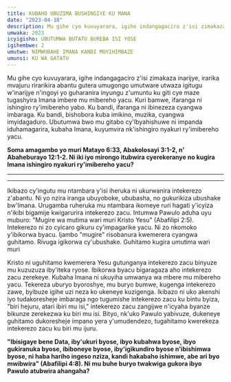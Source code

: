 ```yaml
---
title: KUBAHO UBUZIMA BUSHINGIYE KU MANA
date: "2023-04-18"
description: Mu gihe cyo kuvuyarara, igihe indangagaciro z'isi zimakaza inarijye, irarika mvajuru rirarikira abantu gutera umugongo umutware utwaza igitugu w'inarijye n'ingoyi...
umwaka: 2023
icyigisho: UBUTUMWA BUTATU BUREBA ISI YOSE
igihembwe: 2
umutwe: NIMWUBAHE IMANA KANDI MUYIHIMBAZE
umunsi: KU WA GATATU
---
```

Mu gihe cyo kuvuyarara, igihe indangagaciro z'isi zimakaza inarijye, irarika mvajuru rirarikira abantu gutera umugongo umutware utwaza igitugu w'inarijye n'ingoyi yo guharanira inyungu z'umuntu ku giti cye maze tugashyira Imana imbere mu mibereho yacu. Kuri bamwe, ifaranga ni ishingiro ry'imibereho yabo. Ku bandi, ifaranga ni ibinezeza cyangwa imbaraga. Ku bandi, bishobora kuba imikino, muzika, cyangwa imyidagaduro. Ubutumwa bwo mu gitabo cy'Ibyahishuwe ni impanda iduhamagarira, kubaha Imana, kuyumvira nk'ishingiro nyakuri ry'imibereho yacu.

**Soma amagambo yo muri <span class="verse">Matayo 6:33</span>, <span class="verse">Abakolosayi 3:1-2</span>, n' <span class="verse">Abaheburayo 12:1-2</span>. Ni iki iyo mirongo itubwira cyerekeranye no kugira Imana ishingiro nyakuri ry'imibereho yacu?**

---
---

Ikibazo cy'ingutu mu ntambara y'isi iheruka ni ukurwanira intekerezo z'abantu. Ni yo nzira iranga ubuyoboke, ububasha, no gukurikiza ubushake bw'Imana. Urugamba ruheruka mu ntambara ikomeye ruri hagati y'icyiza n'ikibi bigamije kwigarurira intekerezo zacu. Intumwa Pawulo aduha uyu muburo: "Mugire wa mutima wari muri Kristo Yesu" (<span class="verse">Abafilipi 2:5</span>). Intekerezo ni zo cyicaro gikuru cy'impagarike yacu. Ni zo nkomoko y'ibikorwa byacu. Ijambo "mugire" risobanura kwemerera cyangwa guhitamo. Rivuga igikorwa cy'ubushake. Guhitamo kugira umutima wari muri


Kristo ni uguhitamo kwemerera Yesu gutunganya intekerezo zacu binyuze mu kuzuzuza iby'iteka ryose. Ibikorwa byacu bigaragaza aho intekerezo zacu zerekeye. Kubaha Imana ni ukuyiha umwanya wa mbere mu mibereho yacu. Tekereza uburyo byoroshye, mu buryo bumwe, kugenga intekerezo zawe, byibuze igihe uzi neza ko ukeneye kuzigenga. Ikibazo ni uko akenshi iyo tudakoresheje imbaraga ngo tugumishe intekerezo zacu ku bintu byiza, "biri hejuru, atari ibiri mu isi," intekerezo zacu zangijwe n'icyaha byanze bikunze zerekezwa ku biri mu isi. Bityo, nk'uko Pawulo yabivuze, dukeneye guhitamo dukoresheje impano yera y'umudendezo, tugahitamo kwerekeza intekerezo zacu ku biri mu ijuru.

**"Ibisigaye bene Data, iby'ukuri byose, ibyo kubahwa byose, ibyo gukiranuka byose, ibiboneye byose, iby'igikundiro byose n'ibishimwa byose, ni haba hariho ingeso nziza, kandi hakabaho ishimwe, abe ari byo mwibwira" (<span class="verse">Abafilipi 4:8</span>). Ni mu buhe buryo twakwiga gukora ibyo Pawulo atubwira ahangaha?**